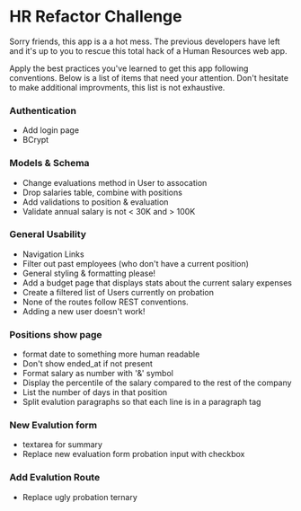 # HR Refactor Challenge

Sorry friends, this app is a a hot mess. The previous developers have left and
it's up to you to rescue this total hack of a Human Resources web app.

Apply the best practices you've learned to get this app following conventions.
Below is a list of items that need your attention. Don't hesitate to make
additional improvments, this list is not exhaustive.

### Authentication
* Add login page
* BCrypt

### Models & Schema
* Change evaluations method in User to assocation
* Drop salaries table, combine with positions
* Add validations to position & evaluation
* Validate annual salary is not < 30K and > 100K

### General Usability
* Navigation Links
* Filter out past employees (who don't have a current position)
* General styling & formatting please!
* Add a budget page that displays stats about the current salary expenses
* Create a filtered list of Users currently on probation
* None of the routes follow REST conventions.
* Adding a new user doesn't work!

### Positions show page
* format date to something more human readable
* Don't show ended\_at if not present
* Format salary as number with '&' symbol
* Display the percentile of the salary compared to the rest of the company
* List the number of days in that position
* Split evalution paragraphs so that each line is in a paragraph tag

### New Evalution form
* textarea for summary
* Replace new evaluation form probation input with checkbox

### Add Evalution Route
* Replace ugly probation ternary
